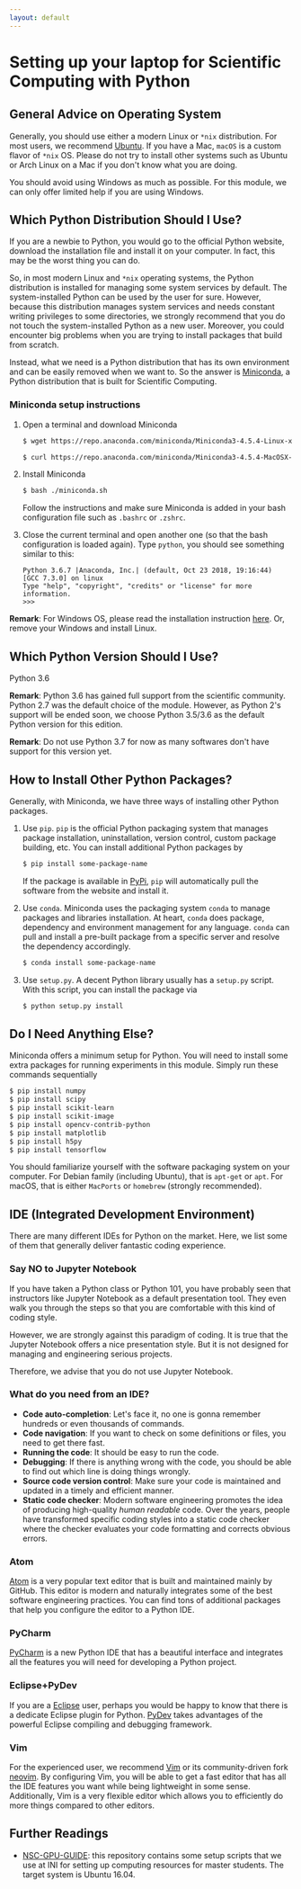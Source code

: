 ```yaml
---
layout: default
---
```


# Setting up your laptop for Scientific Computing with Python

## General Advice on Operating System

Generally, you should use either a modern Linux or `*nix` distribution.
For most users, we recommend [Ubuntu](https://www.ubuntu.com/).
If you have a Mac, `macOS` is a custom flavor of `*nix` OS.
Please do not try to install other systems such as Ubuntu or Arch Linux
on a Mac if you don't know what you are doing.

You should avoid using Windows as much as possible.
For this module, we can only offer limited help if you are using Windows.

## Which Python Distribution Should I Use?

If you are a newbie to Python, you would go to the official Python website,
download the installation file and install it on your computer.
In fact, this may be the worst thing you can do.

So, in most modern Linux and `*nix` operating systems, the Python distribution
is installed for managing some system services by default.
The system-installed Python can be used by the user for sure.
However, because this distribution manages system services and needs constant
writing privileges to some directories, we strongly recommend that you do not
touch the system-installed Python as a new user.
Moreover, you could encounter big problems when you are trying to install packages that build from scratch.

Instead, what we need is a Python distribution that has its own environment
and can be easily removed when we want to.
So the answer is [Miniconda](https://conda.io/miniconda.html),
a Python distribution that is built for Scientific Computing.

### Miniconda setup instructions

1. Open a terminal and download Miniconda

    ```bash
    $ wget https://repo.anaconda.com/miniconda/Miniconda3-4.5.4-Linux-x86_64.sh -O miniconda.sh  # for Linux
    ```

    ```bash
    $ curl https://repo.anaconda.com/miniconda/Miniconda3-4.5.4-MacOSX-x86_64.sh -o miniconda.sh  # for macOS
    ```

2. Install Miniconda

    ```bash
    $ bash ./miniconda.sh
    ```

    Follow the instructions and make sure Miniconda is added in your bash configuration file such as `.bashrc` or `.zshrc`.

3. Close the current terminal and open another one (so that the bash configuration is loaded again). Type `python`, you should see something similar to this:

    ```
    Python 3.6.7 |Anaconda, Inc.| (default, Oct 23 2018, 19:16:44) 
    [GCC 7.3.0] on linux
    Type "help", "copyright", "credits" or "license" for more information.
    >>> 
    ```

__Remark__: For Windows OS, please read the installation instruction [here](https://conda.io/docs/user-guide/install/windows.html). Or, remove your Windows and install Linux.

## Which Python Version Should I Use?

Python 3.6

__Remark__: Python 3.6 has gained full support from the scientific community. Python 2.7 was the default choice of the module. However, as Python 2's support will be ended soon, we choose Python 3.5/3.6 as the default Python version for this edition.

__Remark__: Do not use Python 3.7 for now as many softwares don't have support for this version yet.

## How to Install Other Python Packages?

Generally, with Miniconda, we have three ways of installing other Python packages.

1. Use `pip`. `pip` is the official Python packaging system that manages package installation, uninstallation, version control, custom package building, etc. You can install additional Python packages by

    ```bash
    $ pip install some-package-name
    ```

    If the package is available in [PyPi](https://pypi.org/), `pip` will automatically pull the software from the website and install it.

2. Use `conda`. Miniconda uses the packaging system `conda` to manage packages and libraries installation. At heart, `conda` does package, dependency and environment management for any language. `conda` can pull and install a pre-built package from a specific server and resolve the dependency accordingly.

    ```bash
    $ conda install some-package-name
    ```

3. Use `setup.py`. A decent Python library usually has a `setup.py` script. With this script, you can install the package via

    ```bash
    $ python setup.py install
    ```

## Do I Need Anything Else?

Miniconda offers a minimum setup for Python. You will need to install some extra
packages for running experiments in this module. Simply run these commands sequentially

```bash
$ pip install numpy
$ pip install scipy
$ pip install scikit-learn
$ pip install scikit-image
$ pip install opencv-contrib-python
$ pip install matplotlib
$ pip install h5py
$ pip install tensorflow
```

You should familiarize yourself with the software packaging system on your computer.
For Debian family (including Ubuntu), that is `apt-get` or `apt`. For macOS, that is either `MacPorts` or `homebrew` (strongly recommended).

## IDE (Integrated Development Environment)

There are many different IDEs for Python on the market. Here, we list some of
them that generally deliver fantastic coding experience.

### Say NO to Jupyter Notebook

If you have taken a Python class or Python 101, you have probably seen that
instructors like Jupyter Notebook as a default presentation tool.
They even walk you through the steps so that you are comfortable with
this kind of coding style.

However, we are strongly against this paradigm of coding.
It is true that the Jupyter Notebook offers a nice presentation style.
But it is not designed for managing and engineering serious projects.

Therefore, we advise that you do not use Jupyter Notebook.

### What do you need from an IDE?

+ __Code auto-completion__: Let's face it, no one is gonna remember hundreds or even thousands of commands.
+ __Code navigation__: If you want to check on some definitions or files, you need to get there fast.
+ __Running the code__: It should be easy to run the code.
+ __Debugging__: If there is anything wrong with the code, you should be able to find out which line is doing things wrongly.
+ __Source code version control__: Make sure your code is maintained and updated in a timely and efficient manner.
+ __Static code checker__: Modern software engineering promotes the idea of producing high-quality _human readable_ code. Over the years, people have transformed specific coding styles into a static code checker where the checker evaluates your code formatting and corrects obvious errors.

### Atom

[Atom](https://atom.io/) is a very popular text editor that is built and maintained mainly by GitHub. This editor is modern and naturally integrates some of the best software engineering practices. You can find tons of additional packages that help you configure the editor to a Python IDE.

### PyCharm

[PyCharm](https://www.jetbrains.com/pycharm/) is a new Python IDE that has a beautiful interface and integrates all the features you will need for developing a Python project.

### Eclipse+PyDev

If you are a [Eclipse](http://www.eclipse.org/) user, perhaps you would be happy to know that there is a dedicate Eclipse plugin for Python. [PyDev](http://www.pydev.org/) takes advantages of the powerful Eclipse compiling and debugging framework.

### Vim

For the experienced user, we recommend [Vim](https://www.vim.org/) or its community-driven fork [neovim](https://neovim.io/). By configuring Vim, you will be able to get a fast editor that has all the IDE features you want while being lightweight in some sense. Additionally, Vim is a very flexible editor which allows you to efficiently do more things compared to other editors.

## Further Readings

+ [NSC-GPU-GUIDE](https://github.com/duguyue100/NSC-GPU-GUIDE): this repository contains some setup scripts that we use at INI for setting up computing resources for master students. The target system is Ubuntu 16.04.
